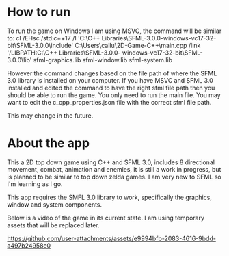 # How to run
To run the game on Windows I am using MSVC, the command will be similar to:
  cl /EHsc /std:c++17 /I 'C:\C++ Libraries\SFML-3.0.0-windows-vc17-32-bit\SFML-3.0.0\include' C:\Users\callu\2D-Game-C++\main.cpp /link '/LIBPATH:C:\C++ Libraries\SFML-3.0.0-     windows-vc17-32-bit\SFML-3.0.0\lib' sfml-graphics.lib sfml-window.lib sfml-system.lib
  
However the command changes based on the file path of where the SFML 3.0 library is installed on your computer.
If you have MSVC and SFML 3.0 installed and edited the command to have the right sfml file path then you should be able to run the game.
You only need to run the main file.
You may want to edit the c_cpp_properties.json file with the correct sfml file path.

This may change in the future.

# About the app
This a 2D top down game using C++ and SFML 3.0, includes 8 directional movement, combat, animation and enemies, it is still a work in progress, but is planned to be similar to top down zelda games. I am very new to SFML so I'm learning as I go.

This app requires the SMFL 3.0 library to work, specifically the graphics, window and system components.

Below is a video of the game in its current state. I am using temporary assets that will be replaced later.



https://github.com/user-attachments/assets/e9994bfb-2083-4616-9bdd-a497b24958c0




